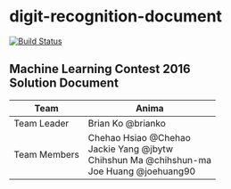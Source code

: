 # digit-recognition-document

[![Build Status](https://www.gitbook.com/button/status/book/jbytw/digit-recognition-document)](https://www.gitbook.com/book/jbytw/digit-recognition-document)

## Machine Learning Contest 2016 <br> Solution Document

Team | Anima
------------- | -------------
Team Leader | Brian Ko @brianko
Team Members | Chehao Hsiao @Chehao <br> Jackie Yang @jbytw <br> Chihshun Ma @chihshun-ma <br> Joe Huang @joehuang90
